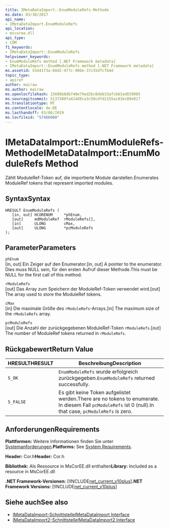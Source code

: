 ```yaml
---
title: IMetaDataImport::EnumModuleRefs-Methode
ms.date: 03/30/2017
api_name:
- IMetaDataImport.EnumModuleRefs
api_location:
- mscoree.dll
api_type:
- COM
f1_keywords:
- IMetaDataImport::EnumModuleRefs
helpviewer_keywords:
- EnumModuleRefs method [.NET Framework metadata]
- IMetaDataImport::EnumModuleRefs method [.NET Framework metadata]
ms.assetid: 53441f3a-68d2-477c-906e-37c55dfcfb4d
topic_type:
- apiref
author: mairaw
ms.author: mairaw
ms.openlocfilehash: 15606b8db740e79ad2bc0deb33afcb63ad839905
ms.sourcegitcommit: 5137208fa414d9ca3c58cdfd2155ac81bc89e917
ms.translationtype: MT
ms.contentlocale: de-DE
ms.lasthandoff: 03/06/2019
ms.locfileid: "57466088"
---
```

# <a name="imetadataimportenummodulerefs-method"></a><span data-ttu-id="7f3cd-102">IMetaDataImport::EnumModuleRefs-Methode</span><span class="sxs-lookup"><span data-stu-id="7f3cd-102">IMetaDataImport::EnumModuleRefs Method</span></span>
<span data-ttu-id="7f3cd-103">Zählt ModuleRef-Token auf, die importierte Module darstellen.</span><span class="sxs-lookup"><span data-stu-id="7f3cd-103">Enumerates ModuleRef tokens that represent imported modules.</span></span>  
  
## <a name="syntax"></a><span data-ttu-id="7f3cd-104">Syntax</span><span class="sxs-lookup"><span data-stu-id="7f3cd-104">Syntax</span></span>  
  
```  
HRESULT EnumModuleRefs (  
   [in, out] HCORENUM     *phEnum,  
   [out]     mdModuleRef  rModuleRefs[],  
   [in]      ULONG        cMax,  
   [out]     ULONG        *pcModuleRefs  
);  
```  
  
## <a name="parameters"></a><span data-ttu-id="7f3cd-105">Parameter</span><span class="sxs-lookup"><span data-stu-id="7f3cd-105">Parameters</span></span>  
 `phEnum`  
 <span data-ttu-id="7f3cd-106">[in, out] Ein Zeiger auf den Enumerator.</span><span class="sxs-lookup"><span data-stu-id="7f3cd-106">[in, out] A pointer to the enumerator.</span></span> <span data-ttu-id="7f3cd-107">Dies muss NULL sein, für den ersten Aufruf dieser Methode.</span><span class="sxs-lookup"><span data-stu-id="7f3cd-107">This must be NULL for the first call of this method.</span></span>  
  
 `rModuleRefs`  
 <span data-ttu-id="7f3cd-108">[out] Das Array zum Speichern der ModuleRef-Token verwendet wird.</span><span class="sxs-lookup"><span data-stu-id="7f3cd-108">[out] The array used to store the ModuleRef tokens.</span></span>  
  
 `cMax`  
 <span data-ttu-id="7f3cd-109">[in] Die maximale Größe des `rModuleRefs`-Arrays.</span><span class="sxs-lookup"><span data-stu-id="7f3cd-109">[in] The maximum size of the `rModuleRefs` array.</span></span>  
  
 `pcModuleRefs`  
 <span data-ttu-id="7f3cd-110">[out] Die Anzahl der zurückgegebenen ModuleRef-Token `rModuleRefs`.</span><span class="sxs-lookup"><span data-stu-id="7f3cd-110">[out] The number of ModuleRef tokens returned in `rModuleRefs`.</span></span>  
  
## <a name="return-value"></a><span data-ttu-id="7f3cd-111">Rückgabewert</span><span class="sxs-lookup"><span data-stu-id="7f3cd-111">Return Value</span></span>  
  
|<span data-ttu-id="7f3cd-112">HRESULT</span><span class="sxs-lookup"><span data-stu-id="7f3cd-112">HRESULT</span></span>|<span data-ttu-id="7f3cd-113">Beschreibung</span><span class="sxs-lookup"><span data-stu-id="7f3cd-113">Description</span></span>|  
|-------------|-----------------|  
|`S_OK`|<span data-ttu-id="7f3cd-114">`EnumModuleRefs` wurde erfolgreich zurückgegeben.</span><span class="sxs-lookup"><span data-stu-id="7f3cd-114">`EnumModuleRefs` returned successfully.</span></span>|  
|`S_FALSE`|<span data-ttu-id="7f3cd-115">Es gibt keine Token aufgelistet werden.</span><span class="sxs-lookup"><span data-stu-id="7f3cd-115">There are no tokens to enumerate.</span></span> <span data-ttu-id="7f3cd-116">In diesem Fall `pcModuleRefs` ist 0 (null).</span><span class="sxs-lookup"><span data-stu-id="7f3cd-116">In that case, `pcModuleRefs` is zero.</span></span>|  
  
## <a name="requirements"></a><span data-ttu-id="7f3cd-117">Anforderungen</span><span class="sxs-lookup"><span data-stu-id="7f3cd-117">Requirements</span></span>  
 <span data-ttu-id="7f3cd-118">**Plattformen:** Weitere Informationen finden Sie unter [Systemanforderungen](../../../../docs/framework/get-started/system-requirements.md).</span><span class="sxs-lookup"><span data-stu-id="7f3cd-118">**Platforms:** See [System Requirements](../../../../docs/framework/get-started/system-requirements.md).</span></span>  
  
 <span data-ttu-id="7f3cd-119">**Header:** Cor.h</span><span class="sxs-lookup"><span data-stu-id="7f3cd-119">**Header:** Cor.h</span></span>  
  
 <span data-ttu-id="7f3cd-120">**Bibliothek:** Als Ressource in MsCorEE.dll enthalten</span><span class="sxs-lookup"><span data-stu-id="7f3cd-120">**Library:** Included as a resource in MsCorEE.dll</span></span>  
  
 <span data-ttu-id="7f3cd-121">**.NET Framework-Versionen:** [!INCLUDE[net_current_v10plus](../../../../includes/net-current-v10plus-md.md)]</span><span class="sxs-lookup"><span data-stu-id="7f3cd-121">**.NET Framework Versions:** [!INCLUDE[net_current_v10plus](../../../../includes/net-current-v10plus-md.md)]</span></span>  
  
## <a name="see-also"></a><span data-ttu-id="7f3cd-122">Siehe auch</span><span class="sxs-lookup"><span data-stu-id="7f3cd-122">See also</span></span>
- [<span data-ttu-id="7f3cd-123">IMetaDataImport-Schnittstelle</span><span class="sxs-lookup"><span data-stu-id="7f3cd-123">IMetaDataImport Interface</span></span>](../../../../docs/framework/unmanaged-api/metadata/imetadataimport-interface.md)
- [<span data-ttu-id="7f3cd-124">IMetaDataImport2-Schnittstelle</span><span class="sxs-lookup"><span data-stu-id="7f3cd-124">IMetaDataImport2 Interface</span></span>](../../../../docs/framework/unmanaged-api/metadata/imetadataimport2-interface.md)
